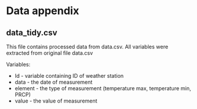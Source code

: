 # Data appendix

## data_tidy.csv
This file contains processed data from data.csv. All variables were extracted from original file data.csv

Variables:
- Id -  variable containing ID of weather station 
- data -  the date of measurement 
- element - the type of measurement (temperature max, temperature min, PRCP)
- value - the value of measurement 